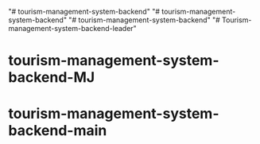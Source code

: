 "# tourism-management-system-backend" 
"# tourism-management-system-backend" 
"# tourism-management-system-backend" 
"# Tourism-management-system-backend-leader" 
# tourism-management-system-backend-MJ
# tourism-management-system-backend-main
